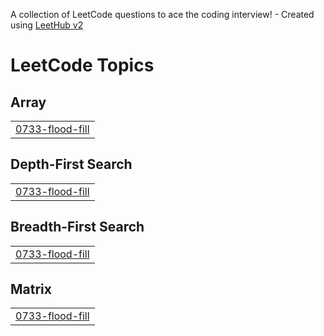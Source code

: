 A collection of LeetCode questions to ace the coding interview! - Created using [LeetHub v2](https://github.com/arunbhardwaj/LeetHub-2.0)
<!---LeetCode Topics Start-->
# LeetCode Topics
## Array
|  |
| ------- |
| [0733-flood-fill](https://github.com/Rishabh7068/LeetCode-Question/tree/master/0733-flood-fill) |
## Depth-First Search
|  |
| ------- |
| [0733-flood-fill](https://github.com/Rishabh7068/LeetCode-Question/tree/master/0733-flood-fill) |
## Breadth-First Search
|  |
| ------- |
| [0733-flood-fill](https://github.com/Rishabh7068/LeetCode-Question/tree/master/0733-flood-fill) |
## Matrix
|  |
| ------- |
| [0733-flood-fill](https://github.com/Rishabh7068/LeetCode-Question/tree/master/0733-flood-fill) |
<!---LeetCode Topics End-->